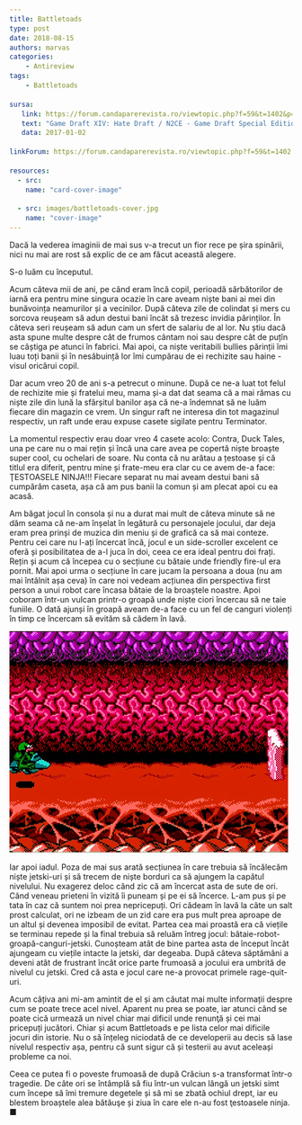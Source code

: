 ```yaml
---
title: Battletoads
type: post
date: 2018-08-15
authors: marvas
categories:
    - Antireview
tags:
    - Battletoads

sursa:
   link: https://forum.candaparerevista.ro/viewtopic.php?f=59&t=1402&p=58825#p58825
   text: "Game Draft XIV: Hate Draft / N2CE - Game Draft Special Edition"
   data: 2017-01-02
 
linkForum: https://forum.candaparerevista.ro/viewtopic.php?f=59&t=1402

resources:
  - src:
    name: "card-cover-image"

  - src: images/battletoads-cover.jpg
    name: "cover-image"
---
```

Dacă la vederea imaginii de mai sus v-a trecut un fior rece pe șira spinării, nici nu mai are rost să explic de ce am făcut această alegere.

S-o luăm cu începutul.

Acum câteva mii de ani, pe când eram încă copil, perioadă sărbătorilor de iarnă era pentru mine singura ocazie în care aveam niște bani ai mei din bunăvoința neamurilor și a vecinilor. După câteva zile de colindat și mers cu sorcova reușeam să adun destui bani încât să trezesc invidia părinților. În câteva seri reușeam să adun cam un sfert de salariu de al lor. Nu știu dacă asta spune multe despre cât de frumos cântam noi sau despre cât de puțîn se câștiga pe atunci în fabrici. Mai apoi, ca niște veritabili bullies părinții îmi luau toți banii și în nesăbuință lor îmi cumpărau de ei rechizite sau haine - visul oricărui copil.

Dar acum vreo 20 de ani s-a petrecut o minune. După ce ne-a luat tot felul de rechizite mie și fratelui meu, mama și-a dat dat seama că a mai rămas cu niște zile din lună la sfârșitul banilor așa că ne-a îndemnat să ne luăm fiecare din magazin ce vrem. Un singur raft ne interesa din tot magazinul respectiv, un raft unde erau expuse casete sigilate pentru Terminator.

La momentul respectiv erau doar vreo 4 casete acolo: Contra, Duck Tales, una pe care nu o mai rețin și încă una care avea pe copertă niște broaște super cool, cu ochelari de soare. Nu conta că nu arătau a țestoase și că titlul era diferit, pentru mine și frate-meu era clar cu ce avem de-a face: ŢESTOASELE NINJA!!! Fiecare separat nu mai aveam destui bani să cumpărăm caseta, așa că am pus banii la comun și am plecat apoi cu ea acasă.

Am băgat jocul în consola și nu a durat mai mult de câteva minute să ne dăm seama că ne-am înșelat în legătură cu personajele jocului, dar deja eram prea prinși de muzica din meniu și de grafică ca să mai conteze. Pentru cei care nu l-ați încercat încă, jocul e un side-scroller excelent ce oferă și posibilitatea de a-l juca în doi, ceea ce era ideal pentru doi frați. Rețin și acum că începea cu o secțiune cu bătaie unde friendly fire-ul era pornit. Mai apoi urma o secțiune în care jucam la persoana a doua (nu am mai întâlnit așa ceva) în care noi vedeam acțiunea din perspectiva first person a unui robot care încasa bătaie de la broaștele noastre. Apoi coboram într-un vulcan printr-o groapă unde niște ciori încercau să ne taie funiile. O dată ajunși în groapă aveam de-a face cu un fel de canguri violenți în timp ce încercam să evităm să cădem în lavă.

![](images/skijet.gif)

Iar apoi iadul. Poza de mai sus arată secțiunea în care trebuia să încălecăm niște jetski-uri și să trecem de niște borduri ca să ajungem la capătul nivelului. Nu exagerez deloc când zic că am încercat asta de sute de ori. Când veneau prieteni în vizită îi puneam și pe ei să încerce. L-am pus și pe tata în caz că suntem noi prea nepricepuți. Ori cădeam în lavă la câte un salt prost calculat, ori ne izbeam de un zid care era pus mult prea aproape de un altul și devenea imposibil de evitat. Partea cea mai proastă era că viețile se terminau repede și la final trebuia să reluăm întreg jocul: bătaie-robot-groapă-canguri-jetski. Cunoșteam atât de bine partea asta de început încât ajungeam cu viețile intacte la jetski, dar degeaba. După câteva săptămâni a deveni atât de frustrant încât orice parte frumoasă a jocului era umbrită de nivelul cu jetski. Cred că asta e jocul care ne-a provocat primele rage-quit-uri.

Acum câțiva ani mi-am amintit de el și am căutat mai multe informații despre cum se poate trece acel nivel. Aparent nu prea se poate, iar atunci când se poate cică urmează un nivel chiar mai dificil unde renunţă și cei mai pricepuți jucători. Chiar și acum Battletoads e pe lista celor mai dificile jocuri din istorie. Nu o să înțeleg niciodată de ce developerii au decis să lase nivelul respectiv așa, pentru că sunt sigur că și testerii au avut aceleași probleme ca noi.

Ceea ce putea fi o poveste frumoasă de după Crăciun s-a transformat într-o tragedie. De câte ori se întâmplă să fiu într-un vulcan lângă un jetski simt cum începe să îmi tremure degetele și să mi se zbată ochiul drept, iar eu blestem broaștele alea bătăuşe și ziua în care ele n-au fost ţestoasele ninja. ■